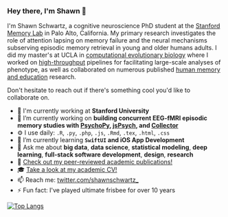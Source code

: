 ### Hey there, I'm Shawn 👋

I'm Shawn Schwartz, a cognitive neuroscience PhD student at the [Stanford Memory Lab](https://memorylab.stanford.edu/) in Palo Alto, California. My primary research investigates the role of attention lapsing on memory failure and the neural mechanisms subserving episodic memory retrieval in young and older humans adults. I did my master's at UCLA in [computational evolutionary biology](https://michaelalfaro.github.io/alfaro-lab/) where I worked on [high-throughput](https://besjournals.onlinelibrary.wiley.com/doi/abs/10.1111/2041-210X.13712) pipelines for facilitating large-scale analyses of phenotype, as well as collaborated on numerous published [human memory and education](https://castel.psych.ucla.edu) research.

Don't hesitate to reach out if there's something cool you'd like to collaborate on.

- 🏢 I'm currently working at **Stanford University**
- 🔭 I’m currently working on **building concurrent EEG-fMRI episodic memory studies with [PsychoPy](https://github.com/psychopy/psychopy), [jsPsych](https://github.com/jspsych/jsPsych), and [Collector](https://github.com/gikeymarcia/Collector)**
- ⚙️ I use daily: `.R`, `.py`, `.php`, `.js`, `.Rmd`, `.tex`, `.html`, `.css`
- 🌱 I’m currently learning **`SwiftUI` and iOS App Development**
- 💬 Ask me about **big data**, **data science**, **statistical modeling**, **deep learning**, **full-stack software development**, **design**, **research**
- 🔬 [Check out my peer-reviewed academic publications!](https://scholar.google.com/citations?user=5HlFRxwAAAAJ)
- 🎓 [Take a look at my academic CV!](https://shawnschwartz.com/assets/vita/Shawn-T-Schwartz-CV.pdf)
- 📫 Reach me: [twitter.com/shawnschwartz_](https://twitter.com/shawnschwartz_)
- ⚡ Fun fact: I've played ultimate frisbee for over 10 years

[![Top Langs](https://github-readme-stats.vercel.app/api/top-langs/?username=shawntylerschwartz&langs_count=10&layout=compact)](https://github.com/anuraghazra/github-readme-stats)
